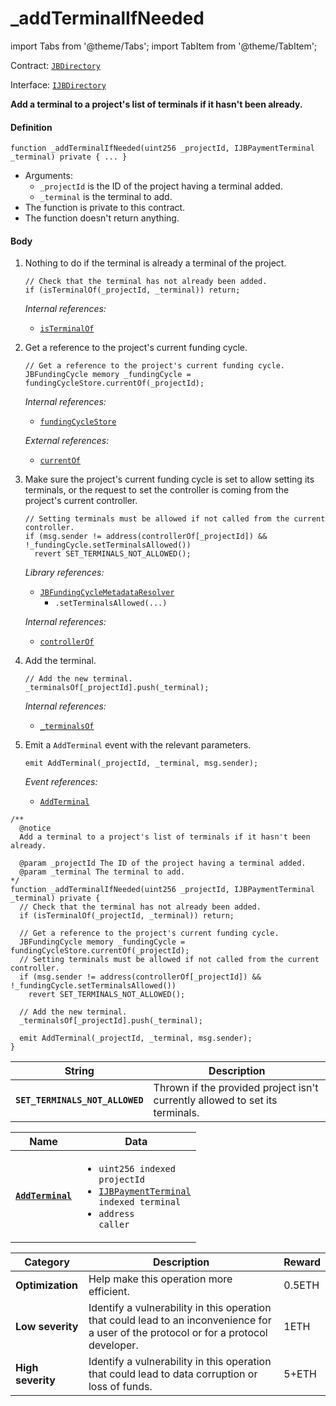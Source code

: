 # _addTerminalIfNeeded

import Tabs from '@theme/Tabs';
import TabItem from '@theme/TabItem';

Contract: [`JBDirectory`](/protocol/api/contracts/jbdirectory/README.md)​‌

Interface: [`IJBDirectory`](/protocol/api/interfaces/ijbdirectory.md)

<Tabs>
<TabItem value="Step by step" label="Step by step">

**Add a terminal to a project's list of terminals if it hasn't been already.**

#### Definition


```
function _addTerminalIfNeeded(uint256 _projectId, IJBPaymentTerminal _terminal) private { ... }
```
* Arguments:
  * `_projectId` is the ID of the project having a terminal added.
  * `_terminal` is the terminal to add.
* The function is private to this contract.
* The function doesn't return anything.

#### Body
1.  Nothing to do if the terminal is already a terminal of the project.
    ```
    // Check that the terminal has not already been added.
    if (isTerminalOf(_projectId, _terminal)) return;
    ```

    _Internal references:_

    * [`isTerminalOf`](/protocol/api/contracts/jbdirectory/read/isterminalof.md)

2.  Get a reference to the project's current funding cycle.

    ```
    // Get a reference to the project's current funding cycle.
    JBFundingCycle memory _fundingCycle = fundingCycleStore.currentOf(_projectId);
    ```

    _Internal references:_

    * [`fundingCycleStore`](/protocol/api/contracts/jbdirectory/properties/fundingcyclestore.md)

    _External references:_

    * [`currentOf`](/protocol/api/contracts/jbfundingcyclestore/read/currentof.md)

3.  Make sure the project's current funding cycle is set to allow setting its terminals, or the request to set the controller is coming from the project's current controller.

    ```
    // Setting terminals must be allowed if not called from the current controller.
    if (msg.sender != address(controllerOf[_projectId]) && !_fundingCycle.setTerminalsAllowed())
      revert SET_TERMINALS_NOT_ALLOWED();
    ```

    _Library references:_

    * [`JBFundingCycleMetadataResolver`](/protocol/api/libraries/jbfundingcyclemetadataresolver.md)<br/>
      * `.setTerminalsAllowed(...)`

    _Internal references:_

    * [`controllerOf`](/protocol/api/contracts/jbdirectory/properties/controllerof.md)

4.  Add the terminal.
    ```
    // Add the new terminal.
    _terminalsOf[_projectId].push(_terminal);
    ```

    _Internal references:_

    * [`_terminalsOf`](/protocol/api/contracts/jbdirectory/properties/-_terminalsof.md)
5.  Emit a `AddTerminal` event with the relevant parameters.

    ```
    emit AddTerminal(_projectId, _terminal, msg.sender);
    ```

    _Event references:_

    * [`AddTerminal`](/protocol/api/contracts/jbdirectory/events/addterminal.md)

</TabItem>

<TabItem value="Code" label="Code">

```
/** 
  @notice 
  Add a terminal to a project's list of terminals if it hasn't been already.

  @param _projectId The ID of the project having a terminal added.
  @param _terminal The terminal to add.
*/
function _addTerminalIfNeeded(uint256 _projectId, IJBPaymentTerminal _terminal) private {
  // Check that the terminal has not already been added.
  if (isTerminalOf(_projectId, _terminal)) return;

  // Get a reference to the project's current funding cycle.
  JBFundingCycle memory _fundingCycle = fundingCycleStore.currentOf(_projectId);
  // Setting terminals must be allowed if not called from the current controller.
  if (msg.sender != address(controllerOf[_projectId]) && !_fundingCycle.setTerminalsAllowed())
    revert SET_TERMINALS_NOT_ALLOWED();

  // Add the new terminal.
  _terminalsOf[_projectId].push(_terminal);

  emit AddTerminal(_projectId, _terminal, msg.sender);
}
```

</TabItem>
<TabItem value="Errors" label="Errors">

| String                            | Description                                                      |
| --------------------------------- | ---------------------------------------------------------------- |
| **`SET_TERMINALS_NOT_ALLOWED`**          | Thrown if the provided project isn't currently allowed to set its terminals.                |

</TabItem>

<TabItem value="Events" label="Events">

| Name                                          | Data                                                                                                                                                                                                        |
| --------------------------------------------- | ----------------------------------------------------------------------------------------------------------------------------------------------------------------------------------------------------------- |
| [**`AddTerminal`**](/protocol/api/contracts/jbdirectory/events/addterminal.md) | <ul><li><code>uint256 indexed projectId</code></li><li><code><a href="/api/interfaces/ijbpaymentterminal.md">IJBPaymentTerminal</a> indexed terminal</code></li><li><code>address caller</code></li></ul> |

</TabItem>

<TabItem value="Bug bounty" label="Bug bounty">

| Category          | Description                                                                                                                            | Reward |
| ----------------- | -------------------------------------------------------------------------------------------------------------------------------------- | ------ |
| **Optimization**  | Help make this operation more efficient.                                                                                               | 0.5ETH |
| **Low severity**  | Identify a vulnerability in this operation that could lead to an inconvenience for a user of the protocol or for a protocol developer. | 1ETH   |
| **High severity** | Identify a vulnerability in this operation that could lead to data corruption or loss of funds.                                        | 5+ETH  |

</TabItem>
</Tabs>
